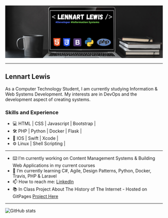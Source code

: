 ![Banner](./img/2.png)
___
## Lennart Lewis
As a Computer Technology Student, I am currently studying Information & Web Systems Development. My interests are in DevOps and the development aspect of creating systems. 
### Skills and Experience

* 💻 HTML | CSS | Javascript | Bootstrap |
* 🛠 PHP | Python |  Docker | Flask |
* 📱 IOS | Swift | Xcode |
* ⚙️ Linux | Shell Scripting |
___
- ⌨️ I’m currently working on Content Management Systems & Building Web Applications in my current courses 
- 🌱 I’m currently learning C#, Agile, Design Patterns, Python, Docker, Travis, PHP & Laravel
- 📫 How to reach me: [LinkedIn](https://www.linkedin.com/in/lenthedeveloper)
- 📚 In Class Project About The History of The Internet - Hosted on GitPages [Project Here](https://lenthedev.me/index.html)
___
![GitHub stats](https://github-readme-stats.vercel.app/api?username=LenTheDev&show_icons=true&theme=chartreuse-dark)

